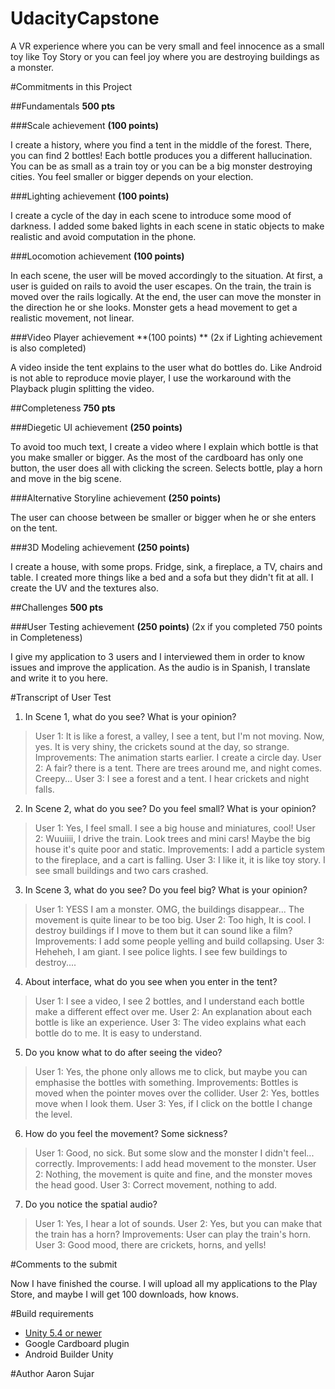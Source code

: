 # UdacityCapstone

A VR experience where you can be very small and feel innocence as a small toy like Toy Story or you can feel joy where you are destroying buildings as a monster.


#Commitments in this Project

##Fundamentals **500 pts**

###Scale achievement **(100 points)**

I create a history, where you find a tent in the middle of the forest. There, you can find 2 bottles! Each bottle produces you a different hallucination.
You can be as small as a train toy or you can be a big monster destroying cities. You feel smaller or bigger depends on your election.

###Lighting achievement **(100 points)**

I create a cycle of the day in each scene to introduce some mood of darkness. I added some baked lights in each scene in static objects to make realistic and avoid computation in the phone.

###Locomotion achievement **(100 points)**

In each scene, the user will be moved accordingly to the situation. At first, a user is guided on rails to avoid the user escapes. On the train, the train is moved over the rails logically.
At the end, the user can move the monster in the direction he or she looks. Monster gets a head movement to get a realistic movement, not linear.

###Video Player achievement **(100 points) **
(2x if Lighting achievement is also completed)

A video inside the tent explains to the user what do bottles do. Like Android is not able to reproduce movie player, I use the workaround with the Playback plugin splitting the video.


##Completeness  **750 pts**

###Diegetic UI achievement **(250 points)**

To avoid too much text, I create a video where I explain which bottle is that you make smaller or bigger. As the most of the cardboard has only one button, the user does all with clicking the screen. Selects bottle, play a horn and move in the big scene.

###Alternative Storyline achievement **(250 points)**

The user can choose between be smaller or bigger when he or she enters on the tent.

###3D Modeling achievement **(250 points)**

I create a house, with some props. Fridge, sink, a fireplace, a TV, chairs and table. I created more things like a bed and a sofa but they didn't fit at all. I create the UV and the textures also.


##Challenges  **500 pts**

###User Testing achievement **(250 points)**
(2x if you completed 750 points in Completeness)

I give my application to 3 users and I interviewed them in order to know issues and improve the application. As the audio is in Spanish, I translate and write it to you here.





#Transcript of User Test


1. In Scene 1, what do you see? What is your opinion?
> User 1: It is like a forest, a valley, I see a tent, but I'm not moving. Now, yes. It is very shiny, the crickets sound at the day, so strange.
> Improvements: The animation starts earlier. I create a circle day.
> User 2: A fair? there is a tent. There are trees around me, and night comes. Creepy...
> User 3: I see a forest and a tent. I hear crickets and night falls.

2. In Scene 2, what do you see? Do you feel small? What is your opinion?
> User 1: Yes, I feel small. I see a big house and miniatures, cool!
> User 2: Wuuiiii, I drive the train. Look trees and mini cars! Maybe the big house it's quite poor and static.
> Improvements: I add a particle system to the fireplace, and a cart is falling.
> User 3: I like it, it is like toy story. I see small buildings and two cars crashed.


3. In Scene 3, what do you see? Do you feel big? What is your opinion?
> User 1: YESS I am a monster. OMG, the buildings disappear... The movement is quite linear to be too big.
> User 2: Too high, It is cool. I destroy buildings if I move to them but it can sound like a film?
> Improvements: I add some people yelling and build collapsing.
> User 3: Heheheh, I am giant. I see police lights. I see few buildings to destroy....


4. About interface, what do you see when you enter in the tent?
> User 1: I see a video, I see 2 bottles, and I understand each bottle make a different effect over me.
> User 2: An explanation about each bottle is like an experience.
> User 3: The video explains what each bottle do to me. It is easy to understand.


5. Do you know what to do after seeing the video?
> User 1: Yes, the phone only allows me to click, but maybe you can emphasise the bottles with something.
Improvements: Bottles is moved when the pointer moves over the collider.
> User 2: Yes, bottles move when I look them.
> User 3: Yes, if I click on the bottle I change the level.

6. How do you feel the movement? Some sickness?
> User 1: Good, no sick. But some slow and the monster I didn't feel... correctly.
> Improvements: I add head movement to the monster.
> User 2: Nothing, the movement is quite and fine, and the monster moves the head good.
> User 3: Correct movement, nothing to add.

7. Do you notice the spatial audio?
> User 1: Yes, I hear a lot of sounds.
> User 2: Yes, but you can make that the train has a horn?
>Improvements: User can play the train's horn.
> User 3: Good mood, there are crickets, horns, and yells!



#Comments to the submit

Now I have finished the course. I will upload all my applications to the Play Store, and maybe I will get 100 downloads, how knows.

#Build requirements

* [Unity 5.4 or newer](https://unity3d.com/)
* Google Cardboard plugin
* Android Builder Unity 


#Author
Aaron Sujar